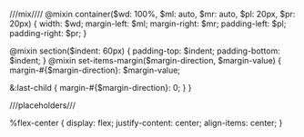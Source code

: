 ///mix////
@mixin container($wd: 100%, $ml: auto, $mr: auto, $pl: 20px, $pr: 20px) {
  width: $wd;
  margin-left: $ml;
  margin-right: $mr;
  padding-left: $pl;
  padding-right: $pr;
}

@mixin section($indent: 60px) {
  padding-top: $indent;
  padding-bottom: $indent;
}
@mixin set-items-margin($margin-direction, $margin-value) {
  margin-#{$margin-direction}: $margin-value;

  &:last-child {
    margin-#{$margin-direction}: 0;
  }
}

///placeholders///

%flex-center {
    display: flex;
    justify-content: center;
    align-items: center;
}
